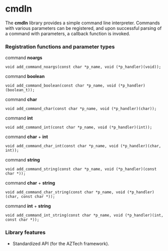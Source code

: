 
# cmdln

The **cmdln** library provides a simple command line interpreter. Commands with various parameters can be registered, and upon
successful parsing of a command with parameters, a callback function is invoked.

### Registration functions and parameter types


command **noargs**

    void add_command_noargs(const char *p_name, void (*p_handler)(void));

command **boolean**

    void add_command_boolean(const char *p_name, void (*p_handler)(boolean_t));

command **char**

    void add_command_char(const char *p_name, void (*p_handler)(char));

command **int**

    void add_command_int(const char *p_name, void (*p_handler)(int));

command **char** + **int**

    void add_command_char_int(const char *p_name, void (*p_handler)(char, int));

command **string**

    void add_command_string(const char *p_name, void (*p_handler)(const char *));

command **char** + **string**

    void add_command_char_string(const char *p_name, void (*p_handler)(char, const char *));

command **int** + **string**

    void add_command_int_string(const char *p_name, void (*p_handler)(int, const char *));

### Library features

- Standardized API (for the AZTech framework).
